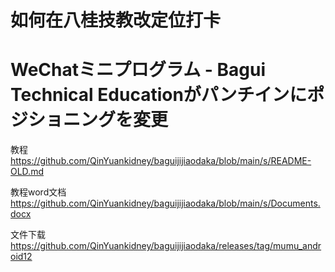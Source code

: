 # 如何在八桂技教改定位打卡
# WeChatミニプログラム - Bagui Technical Educationがパンチインにポジショニングを変更

教程
https://github.com/QinYuankidney/baguijijiaodaka/blob/main/s/README-OLD.md

教程word文档
https://github.com/QinYuankidney/baguijijiaodaka/blob/main/s/Documents.docx

文件下载
https://github.com/QinYuankidney/baguijijiaodaka/releases/tag/mumu_android12

